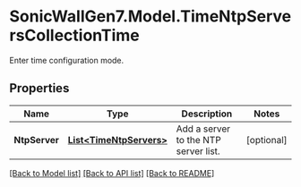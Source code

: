 # SonicWallGen7.Model.TimeNtpServersCollectionTime
Enter time configuration mode.

## Properties

Name | Type | Description | Notes
------------ | ------------- | ------------- | -------------
**NtpServer** | [**List&lt;TimeNtpServers&gt;**](TimeNtpServers.md) | Add a server to the NTP server list. | [optional] 

[[Back to Model list]](../README.md#documentation-for-models) [[Back to API list]](../README.md#documentation-for-api-endpoints) [[Back to README]](../README.md)

